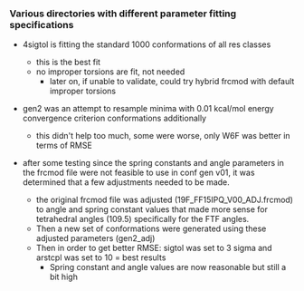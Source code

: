 ### Various directories with different parameter fitting specifications

* 4sigtol is fitting the standard 1000 conformations of all res classes
    * this is the best fit
    * no improper torsions are fit, not needed
        * later on, if unable to validate, could try hybrid frcmod with default improper torsions

* gen2 was an attempt to resample minima with 0.01 kcal/mol energy convergence criterion conformations additionally
    * this didn't help too much, some were worse, only W6F was better in terms of RMSE

* after some testing since the spring constants and angle parameters in the frcmod file were not feasible to use in conf gen v01, it was determined that a few adjustments needed to be made.
    * the original frcmod file was adjusted (19F_FF15IPQ_V00_ADJ.frcmod) to angle and spring constant values that made more sense for tetrahedral angles (109.5) specifically for the FTF angles.
    * Then a new set of conformations were generated using these adjusted parameters (gen2_adj)
    * Then in order to get better RMSE: sigtol was set to 3 sigma and arstcpl was set to 10 = best results
        * Spring constant and angle values are now reasonable but still a bit high
